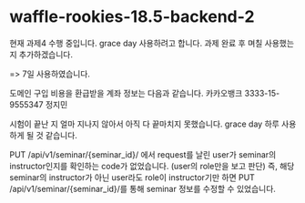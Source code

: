 # waffle-rookies-18.5-backend-2

현재 과제4 수행 중입니다. grace day 사용하려고 합니다. 과제 완료 후 며칠 사용했는지 추가하겠습니다.

=> 7일 사용하였습니다.

도메인 구입 비용을 환급받을 계좌 정보는 다음과 같습니다.
카카오뱅크 3333-15-9555347 정지민





시험이 끝난 지 얼마 지나지 않아서 아직 다 끝마치지 못했습니다. grace day 하루 사용하게 될 것 같습니다.





PUT /api/v1/seminar/{seminar_id}/
에서 request를 날린 user가 seminar의 instructor인지를 확인하는 code가 없었습니다. (user의 role만을 보고 판단)
즉, 해당 seminar의 instructor가 아닌 user라도 role이 instructor기만 하면 PUT /api/v1/seminar/{seminar_id}/를 통해 seminar 정보를 수정할 수 있었습니다.
